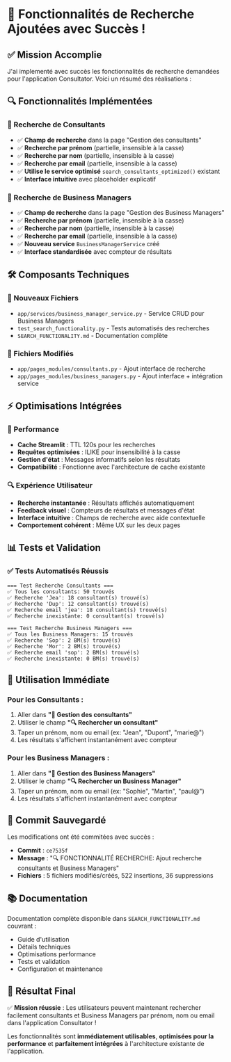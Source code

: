 # 🎉 Fonctionnalités de Recherche Ajoutées avec Succès !

## ✅ Mission Accomplie

J'ai implementé avec succès les fonctionnalités de recherche demandées pour l'application Consultator. Voici un résumé des réalisations :

## 🔍 Fonctionnalités Implémentées

### 👥 Recherche de Consultants
- ✅ **Champ de recherche** dans la page "Gestion des consultants"
- ✅ **Recherche par prénom** (partielle, insensible à la casse)
- ✅ **Recherche par nom** (partielle, insensible à la casse)  
- ✅ **Recherche par email** (partielle, insensible à la casse)
- ✅ **Utilise le service optimisé** `search_consultants_optimized()` existant
- ✅ **Interface intuitive** avec placeholder explicatif

### 👔 Recherche de Business Managers
- ✅ **Champ de recherche** dans la page "Gestion des Business Managers"
- ✅ **Recherche par prénom** (partielle, insensible à la casse)
- ✅ **Recherche par nom** (partielle, insensible à la casse)
- ✅ **Recherche par email** (partielle, insensible à la casse)
- ✅ **Nouveau service** `BusinessManagerService` créé
- ✅ **Interface standardisée** avec compteur de résultats

## 🛠️ Composants Techniques

### 📁 Nouveaux Fichiers
- `app/services/business_manager_service.py` - Service CRUD pour Business Managers
- `test_search_functionality.py` - Tests automatisés des recherches
- `SEARCH_FUNCTIONALITY.md` - Documentation complète

### 🔧 Fichiers Modifiés
- `app/pages_modules/consultants.py` - Ajout interface de recherche
- `app/pages_modules/business_managers.py` - Ajout interface + intégration service

## ⚡ Optimisations Intégrées

### 🚀 Performance
- **Cache Streamlit** : TTL 120s pour les recherches
- **Requêtes optimisées** : ILIKE pour insensibilité à la casse
- **Gestion d'état** : Messages informatifs selon les résultats
- **Compatibilité** : Fonctionne avec l'architecture de cache existante

### 🔍 Expérience Utilisateur
- **Recherche instantanée** : Résultats affichés automatiquement
- **Feedback visuel** : Compteurs de résultats et messages d'état
- **Interface intuitive** : Champs de recherche avec aide contextuelle
- **Comportement cohérent** : Même UX sur les deux pages

## 📊 Tests et Validation

### ✅ Tests Automatisés Réussis
```
=== Test Recherche Consultants ===
✅ Tous les consultants: 50 trouvés
✅ Recherche 'Jea': 18 consultant(s) trouvé(s)
✅ Recherche 'Dup': 12 consultant(s) trouvé(s)
✅ Recherche email 'jea': 18 consultant(s) trouvé(s)
✅ Recherche inexistante: 0 consultant(s) trouvé(s)

=== Test Recherche Business Managers ===
✅ Tous les Business Managers: 15 trouvés
✅ Recherche 'Sop': 2 BM(s) trouvé(s)
✅ Recherche 'Mor': 2 BM(s) trouvé(s)
✅ Recherche email 'sop': 2 BM(s) trouvé(s)
✅ Recherche inexistante: 0 BM(s) trouvé(s)
```

## 🎯 Utilisation Immédiate

### Pour les Consultants :
1. Aller dans **"👥 Gestion des consultants"**
2. Utiliser le champ **"🔍 Rechercher un consultant"**
3. Taper un prénom, nom ou email (ex: "Jean", "Dupont", "marie@")
4. Les résultats s'affichent instantanément avec compteur

### Pour les Business Managers :
1. Aller dans **"👔 Gestion des Business Managers"**
2. Utiliser le champ **"🔍 Rechercher un Business Manager"**
3. Taper un prénom, nom ou email (ex: "Sophie", "Martin", "paul@")
4. Les résultats s'affichent instantanément avec compteur

## 🔄 Commit Sauvegardé

Les modifications ont été commitées avec succès :
- **Commit** : `ce7535f`
- **Message** : "🔍 FONCTIONNALITÉ RECHERCHE: Ajout recherche consultants et Business Managers"
- **Fichiers** : 5 fichiers modifiés/créés, 522 insertions, 36 suppressions

## 📚 Documentation

Documentation complète disponible dans `SEARCH_FUNCTIONALITY.md` couvrant :
- Guide d'utilisation
- Détails techniques
- Optimisations performance
- Tests et validation
- Configuration et maintenance

## 🎊 Résultat Final

✅ **Mission réussie** : Les utilisateurs peuvent maintenant rechercher facilement consultants et Business Managers par prénom, nom ou email dans l'application Consultator !

Les fonctionnalités sont **immédiatement utilisables**, **optimisées pour la performance** et **parfaitement intégrées** à l'architecture existante de l'application.
